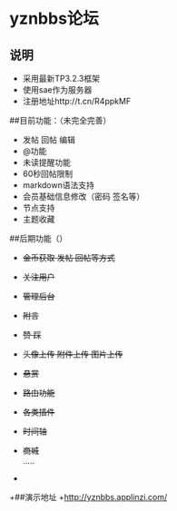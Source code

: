  # yznbbs论坛
 ## 说明
 - 采用最新TP3.2.3框架
 - 使用sae作为服务器
 - 注册地址http://t.cn/R4ppkMF
 
 ##目前功能：（未完全完善）
 - 发帖 回帖 编辑  
 - @功能  
 - 未读提醒功能  
 - 60秒回帖限制  
 - markdown语法支持  
 - 会员基础信息修改（密码 签名等）  
 - 节点支持  
 - 主题收藏   
 
 ##后期功能（）
 - ~~金币获取 发帖 回帖等方式~~  
 - ~~关注用户~~  
 - ~~管理后台~~  
 - ~~附言~~  
 - ~~赞 踩~~  
 - ~~头像上传  附件上传  图片上传~~  
 - ~~悬赏~~  
 - ~~路由功能~~  
 - ~~各类插件~~  
 - ~~时间轴~~  
  - ~~商城~~  
  .....  
  
 -
 +##演示地址
 +http://yznbbs.applinzi.com/
